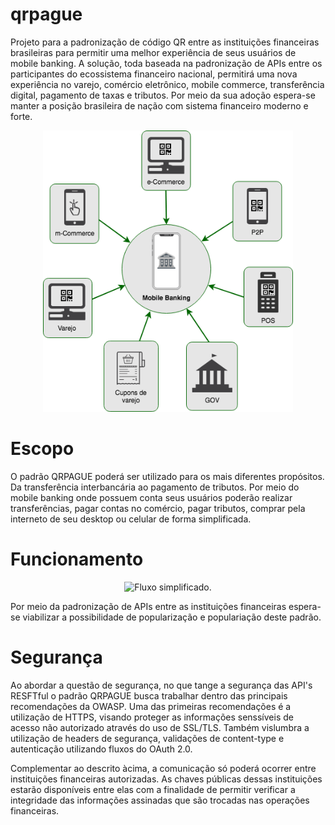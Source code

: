 # qrpague

Projeto para a padronização de código QR entre as instituições financeiras brasileiras para permitir uma melhor experiência de seus usuários de mobile banking. A solução, toda baseada na padronização de APIs entre os participantes do ecossistema financeiro nacional, permitirá uma nova experiência no varejo, comércio eletrônico, mobile commerce, transferência digital, pagamento de taxas e tributos. Por meio da sua adoção espera-se manter a posição brasileira de nação com sistema financeiro moderno e forte.

<p align="center">
  <img src="https://raw.githubusercontent.com/qrpague/qrpague/master/imagens/QRPague-Pagamento.png" width="400" title="Escopo da solução">
</p>

# Escopo

O padrão QRPAGUE poderá ser utilizado para os mais diferentes propósitos. Da transferência interbancária ao pagamento de tributos. Por meio do mobile banking onde possuem conta seus usuários poderão realizar transferências, pagar contas no comércio, pagar tributos, comprar pela interneto de seu desktop ou celular de forma simplificada.

# Funcionamento

<p align="center">
  <img src="https://raw.githubusercontent.com/qrpague/qrpague/master/imagens/QRPague-Funcionamento.png" width="500" title="Fluxo simplificado.">
</p>

Por meio da padronização de APIs entre as instituições financeiras espera-se viabilizar a possibilidade de popularização e populariação  deste padrão.

# Segurança

Ao abordar a questão de segurança, no que tange a segurança das API's RESFTful o padrão QRPAGUE busca trabalhar dentro das principais recomendações da OWASP. Uma das primeiras recomendações é a utilização de HTTPS, visando proteger as informações senssíveis de acesso não autorizado através do uso de SSL/TLS. Também vislumbra a utilização de headers de segurança, validações de content-type e autenticação utilizando fluxos do OAuth 2.0.

Complementar ao descrito àcima, a comunicação só poderá ocorrer entre instituições financeiras autorizadas. As chaves públicas dessas instituições estarão disponíveis entre elas com a finalidade de permitir verificar a integridade das informações assinadas que são trocadas nas operações financeiras. 
